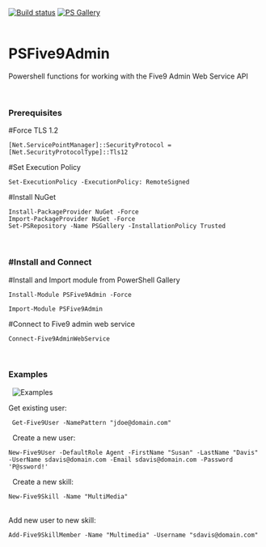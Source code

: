 ﻿[![Build status](https://ci.appveyor.com/api/projects/status/kjkrr2mo550j57mq?svg=true)](https://ci.appveyor.com/project/sqone2/psfive9admin) [![PS Gallery](https://img.shields.io/badge/install-PS%20Gallery-blue.svg)](https://www.powershellgallery.com/packages/PSFive9Admin/)  
&nbsp;

 
 # PSFive9Admin
Powershell functions for working with the Five9 Admin Web Service API
&nbsp;
&nbsp;

&nbsp;
&nbsp;
### Prerequisites

#Force TLS 1.2

    [Net.ServicePointManager]::SecurityProtocol = [Net.SecurityProtocolType]::Tls12
    
#Set Execution Policy

    Set-ExecutionPolicy -ExecutionPolicy: RemoteSigned

#Install NuGet

    Install-PackageProvider NuGet -Force
    Import-PackageProvider NuGet -Force
    Set-PSRepository -Name PSGallery -InstallationPolicy Trusted
    
&nbsp;
&nbsp;
### #Install and Connect

#Install and Import module from PowerShell Gallery
       
    Install-Module PSFive9Admin -Force
       
    Import-Module PSFive9Admin

#Connect to Five9 admin web service

    Connect-Five9AdminWebService


&nbsp;
&nbsp;
### Examples

&nbsp;
![Examples](https://github.com/sqone2/PSFive9Admin/blob/master/assets/psfive9admin-example.png)
&nbsp;


Get existing user:

     Get-Five9User -NamePattern "jdoe@domain.com"

&nbsp;
Create a new user:

    New-Five9User -DefaultRole Agent -FirstName "Susan" -LastName "Davis" -UserName sdavis@domain.com -Email sdavis@domain.com -Password 'P@ssword!'

&nbsp;
Create a new skill:

    New-Five9Skill -Name "MultiMedia"
    
&nbsp;  
Add new user to new skill:

    Add-Five9SkillMember -Name "Multimedia" -Username "sdavis@domain.com"
    
